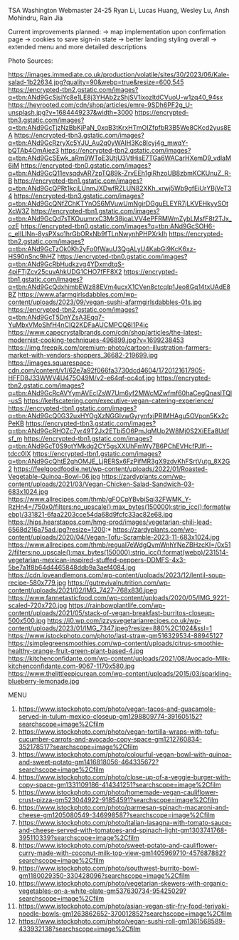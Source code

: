 TSA Washington Webmaster 24-25
Ryan Li, Lucas Huang, Wesley Lu, Ansh Mohindru, Rain Jia

Current improvements planned:
-> map implementation upon confirmation page
-> cookies to save sign-in state
-> better landing styling overall
-> extended menu and more detailed descriptions

Photo Sources:

https://images.immediate.co.uk/production/volatile/sites/30/2023/06/Kale-salad-1b22634.jpg?quality=90&webp=true&resize=600,545
https://encrypted-tbn2.gstatic.com/images?q=tbn:ANd9GcSjsiYc8e1LE8j3YHAb2zShjSV1ixozltdCVuoU-w1zq40_94sx
https://heyrooted.com/cdn/shop/articles/emre-9SDh6PF2g_U-unsplash.jpg?v=1684449237&width=3000
https://encrypted-tbn3.gstatic.com/images?q=tbn:ANd9GcTjzNzBbKjPaN_0xqB3tKrxHTmOIZfpfbR3B5We8CKcd2yus8EA
https://encrypted-tbn3.gstatic.com/images?q=tbn:ANd9GcRzryXc5YJU_Au2q0yWAIH3Kc8Icyj4g_mwqY-bQTAb4OmAiez3
https://encrypted-tbn2.gstatic.com/images?q=tbn:ANd9GcSEwk_aRm9WToE3UtjU3VtHisE7TGa6WACarHXemD9_vdlaM6iM
https://encrypted-tbn0.gstatic.com/images?q=tbn:ANd9GcQ11evsqdvAR7zpTQ89k-ZrvEEh1giRhzoUB8zbmKCKUnuZ_R-B
https://encrypted-tbn1.gstatic.com/images?q=tbn:ANd9GcQPRt1kcjLUnmJXDwfRZLUN82XKh_xrwj5Wb9gfEiUrYBjVeT34
https://encrypted-tbn3.gstatic.com/images?q=tbn:ANd9GcQNfZChKTYnOS6MVuwUmNgirDGguELEYR7jLKVEHkyySOtXcW3Z
https://encrypted-tbn1.gstatic.com/images?q=tbn:ANd9GcQd7sTKOuumrxC3Mr38joaLVV4ePFRMWmZybLMsfF8t2TJx_ozE
https://encrypted-tbn0.gstatic.com/images?q=tbn:ANd9GcSOH6-c_eIILlNn-8ysPXso1hrGbORxNb9fTLnNwynhPHPXrkIh
https://encrypted-tbn2.gstatic.com/images?q=tbn:ANd9GcTzOk0Kh2yFo0fWauU3QgALyU4KabGi9KcK6xz-HS90nSnc9hHZ
https://encrypted-tbn0.gstatic.com/images?q=tbn:ANd9GcRbHudkzvg4YDxmdtqS-4piFTjZcv25cuvAhkUDG1CHO7fFF8X2
https://encrypted-tbn1.gstatic.com/images?q=tbn:ANd9GcQdxhimbEWz88EVm4ucxX1CVen8ctcqIp1Jeo8Gq14txUAdE8BZ
https://www.afarmgirlsdabbles.com/wp-content/uploads/2023/09/vegan-sushi-afarmgirlsdabbles-01s.jpg
https://encrypted-tbn2.gstatic.com/images?q=tbn:ANd9GcT5DnYZsA3Eqq7-YuMbxVMoShfH4nCIQ2KDFaAUCMPCQ6I1P4ic
https://www.capecrystalbrands.com/cdn/shop/articles/the-latest-modernist-cooking-techniques-496899.jpg?v=1699238453
https://img.freepik.com/premium-photo/cartoon-illustration-farmers-market-with-vendors-shoppers_36682-219699.jpg
https://images.squarespace-cdn.com/content/v1/62e7a92f066fa3730dcd4604/1720121617905-HFFD8J33WWV4U475O49M/v2-e64qf-oc4of.jpg
https://encrypted-tbn2.gstatic.com/images?q=tbn:ANd9GcRcAVYymAVEcIZsW7Um6yf2MWcMZwfmf60haCegQnasITQl-usS
https://keifscatering.com/executive-vegan-catering-experience/
https://encrypted-tbn1.gstatic.com/images?q=tbn:ANd9GcQ0G32uxHYOgXzNGGIvwGyrynfxjPRIMHAgu5OVpon5Kx2cPeKB
https://encrypted-tbn3.gstatic.com/images?q=tbn:ANd9GcRHOZc7yr49T2Jx2ETbi5O6PmJqMUp2W8Mj0S2XiEEa8Udfsf_m
https://encrypted-tbn1.gstatic.com/images?q=tbn:ANd9GcT0S9otYMkdg2CY5gsXXUhFmWy7B6PChEVHcfPJlfi--tdcc0IX
https://encrypted-tbn1.gstatic.com/images?q=tbn:ANd9GcQhtE2ghOMJE_LjRERSx6FzPifMR3gX9zdvKhFSrtVutg_8X2G2
https://feelgoodfoodie.net/wp-content/uploads/2022/01/Roasted-Vegetable-Quinoa-Bowl-06.jpg
https://zardyplants.com/wp-content/uploads/2021/03/Vegan-Chicken-Salad-Sandwich-03-683x1024.jpg
https://www.allrecipes.com/thmb/gFOCpYBvbiSqi32FWMK_Y-RzHn4=/750x0/filters:no_upscale():max_bytes(150000):strip_icc():format(webp)/331821-6faa2203cce54da68d9fcfc33ac82e68.jpg
https://hips.hearstapps.com/hmg-prod/images/vegetarian-chili-lead-6568d216a75ad.jpg?resize=1200:*
https://zardyplants.com/wp-content/uploads/2020/04/Vegan-Tofu-Scramble-2023-11-683x1024.jpg
https://www.allrecipes.com/thmb/reguaI7eWdgQvmWnhYNeZBHzcKI=/0x512/filters:no_upscale():max_bytes(150000):strip_icc():format(webp)/231514-vegetarian-mexican-inspired-stuffed-peppers-DDMFS-4x3-5be7a1f8b64d4465848ddb9a3aef4084.jpg
https://cdn.loveandlemons.com/wp-content/uploads/2023/12/lentil-soup-recipe-580x779.jpg
https://gutrevivalnutrition.com/wp-content/uploads/2021/02/IMG_7427-768x836.jpeg
https://www.fannetasticfood.com/wp-content/uploads/2020/05/IMG_9221-scaled-720x720.jpg
https://rainbowplantlife.com/wp-content/uploads/2021/05/stack-of-vegan-breakfast-burritos-closeup-500x500.jpg
https://i0.wp.com/izzysvegetarianrecipes.co.uk/wp-content/uploads/2023/01/IMG_7347.jpeg?resize=880%2C1024&ssl=1
https://www.istockphoto.com/photo/last-straw-gm516329534-88945127
https://simplegreensmoothies.com/wp-content/uploads/citrus-smoothie-healthy-orange-fruit-green-plant-based-4.jpg
https://kitchenconfidante.com/wp-content/uploads/2021/08/Avocado-MIlk-kitchenconfidante.com-9067-1170x580.jpg
https://www.thelittleepicurean.com/wp-content/uploads/2015/03/sparkling-blueberry-lemonade.jpg

MENU
1. https://www.istockphoto.com/photo/vegan-tacos-and-guacamole-served-in-tulum-mexico-closeup-gm1298809774-391605152?searchscope=image%2Cfilm
2. https://www.istockphoto.com/photo/vegan-tortilla-wraps-with-tofu-cucumber-carrots-and-avocado-copy-space-gm1212760834-352178517?searchscope=image%2Cfilm
3. https://www.istockphoto.com/photo/colourful-vegan-bowl-with-quinoa-and-sweet-potato-gm1416818056-464335672?searchscope=image%2Cfilm
4. https://www.istockphoto.com/photo/close-up-of-a-veggie-burger-with-copy-space-gm1331109186-414341251?searchscope=image%2Cfilm
5. https://www.istockphoto.com/photo/homemade-vegan-cauliflower-crust-pizza-gm523044922-91854591?searchscope=image%2Cfilm
6. https://www.istockphoto.com/photo/parmesan-spinach-macaroni-and-cheese-gm1205080549-346998587?searchscope=image%2Cfilm
7. https://www.istockphoto.com/photo/italian-lasagna-with-tomato-sauce-and-cheese-served-with-tomatoes-and-spinach-light-gm1303741768-395110339?searchscope=image%2Cfilm
8. https://www.istockphoto.com/photo/sweet-potato-and-cauliflower-curry-made-with-coconut-milk-top-view-gm1405969710-457687882?searchscope=image%2Cfilm
9. https://www.istockphoto.com/photo/southwest-burrito-bowl-gm1180029350-330428096?searchscope=image%2Cfilm
10. https://www.istockphoto.com/photo/vegetarian-skewers-with-organic-vegetables-on-a-white-plate-gm537630734-95425029?searchscope=image%2Cfilm
11. https://www.istockphoto.com/photo/asian-vegan-stir-fry-food-teriyaki-noodle-bowls-gm1263862652-370012852?searchscope=image%2Cfilm
12. https://www.istockphoto.com/photo/vegan-sushi-roll-gm1361568589-433932138?searchscope=image%2Cfilm
